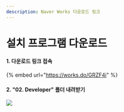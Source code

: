 ```yaml
---
description: Naver Works 다운로드 링크
---
```


# 설치 프로그램 다운로드

#### 1. 다운로드 링크 접속&#x20;

{% embed url="https://works.do/GRZF4i" %}

#### 2. "02. Developer" 폴더 내려받기&#x20;

![](.gitbook/assets/down\_01.png)
